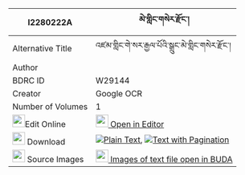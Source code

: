 |I2280222A|མེ་གླིང་གསེར་རྫོང་། 
| --- | --- 
|Alternative Title |འཛམ་གླིང་གེ་སར་རྒྱལ་པོའི་སྒྲུང་མེ་གླིང་གསེར་རྫོང་།
|Author | 
|BDRC ID | W29144
|Creator | Google OCR
|Number of Volumes| 1
|<img width="25" src="https://img.icons8.com/color/25/000000/edit-property.png">Edit Online| [<img width="25" src="https://avatars.githubusercontent.com/u/45091458?s=200&v=4"> Open in Editor](http://editor.openpecha.org/I2280222A)
|<img width="25" src="https://img.icons8.com/fluent/48/000000/download-2.png"/>  Download | [![](https://img.icons8.com/color/20/000000/txt.png)Plain Text](https://github.com/Openpecha/I2280222A/releases/download/v2/me_ling_ser_dzong_plain_I2280222A.zip), [![](https://img.icons8.com/color/20/000000/txt.png)Text with Pagination](https://github.com/Openpecha/I2280222A/releases/download/v2/me_ling_ser_dzong_pages_I2280222A.zip)
|<img width="25" src="https://img.icons8.com/plasticine/100/000000/pictures-folder.png"/>  Source Images | [<img width="25" src="https://library.bdrc.io/icons/BUDA-small.svg"> Images of text file open in BUDA](https://library.bdrc.io/show/bdr:W29144)